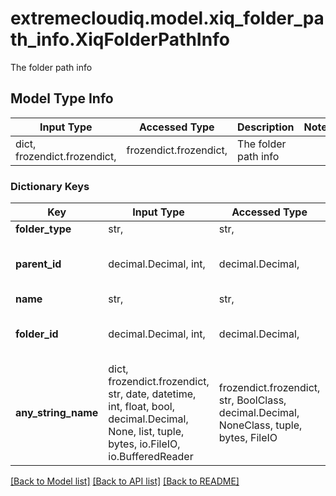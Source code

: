 # extremecloudiq.model.xiq_folder_path_info.XiqFolderPathInfo

The folder path info

## Model Type Info
Input Type | Accessed Type | Description | Notes
------------ | ------------- | ------------- | -------------
dict, frozendict.frozendict,  | frozendict.frozendict,  | The folder path info | 

### Dictionary Keys
Key | Input Type | Accessed Type | Description | Notes
------------ | ------------- | ------------- | ------------- | -------------
**folder_type** | str,  | str,  | folder type | 
**parent_id** | decimal.Decimal, int,  | decimal.Decimal,  | parent Id | value must be a 64 bit integer
**name** | str,  | str,  | folder name | 
**folder_id** | decimal.Decimal, int,  | decimal.Decimal,  | folder Id | value must be a 64 bit integer
**any_string_name** | dict, frozendict.frozendict, str, date, datetime, int, float, bool, decimal.Decimal, None, list, tuple, bytes, io.FileIO, io.BufferedReader | frozendict.frozendict, str, BoolClass, decimal.Decimal, NoneClass, tuple, bytes, FileIO | any string name can be used but the value must be the correct type | [optional]

[[Back to Model list]](../../README.md#documentation-for-models) [[Back to API list]](../../README.md#documentation-for-api-endpoints) [[Back to README]](../../README.md)

